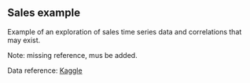## Sales example

Example of an exploration of sales time series data and correlations that may exist.

Note: missing reference, mus be added.

Data reference: [Kaggle](https://www.kaggle.com/datasets/sazid28/advertising.csv)